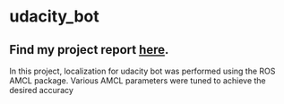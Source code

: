 # udacity_bot

## Find my project report [here](https://github.com/Mihir-D/udacity_bot/localization_report.pdf).

In this project, localization for udacity bot was performed using the ROS AMCL package. Various AMCL parameters were tuned to achieve the desired accuracy
